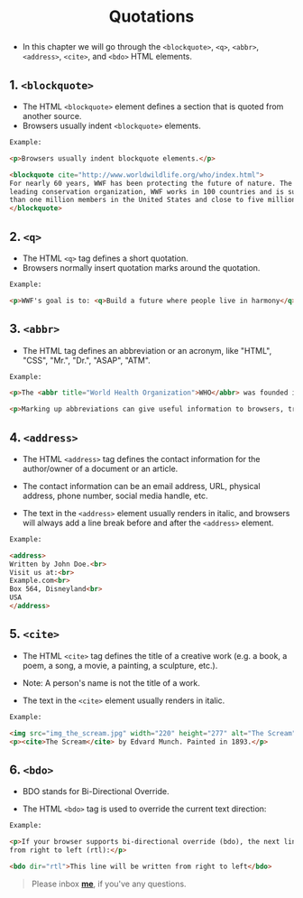 <h1><p align="center">Quotations</p></h1> 

* In this chapter we will go through the `<blockquote>`, `<q>`, `<abbr>`, `<address>`, 
`<cite>`, and `<bdo>` HTML elements.

## 1. `<blockquote>` 

* The HTML `<blockquote>` element defines a section that is quoted from another source.
* Browsers usually indent `<blockquote>` elements.	

```HTML
Example:

<p>Browsers usually indent blockquote elements.</p>

<blockquote cite="http://www.worldwildlife.org/who/index.html">
For nearly 60 years, WWF has been protecting the future of nature. The world's 
leading conservation organization, WWF works in 100 countries and is supported by more 
than one million members in the United States and close to five million globally.
</blockquote>
```

## 2. `<q>`

* The HTML `<q>` tag defines a short quotation.
* Browsers normally insert quotation marks around the quotation.	

```HTML
Example:

<p>WWF's goal is to: <q>Build a future where people live in harmony</q> with nature.</p>
```

## 3. `<abbr>`

* The HTML <abbr> tag defines an abbreviation or an acronym, like "HTML", "CSS", "Mr.", 
"Dr.", "ASAP", "ATM".


```HTML
Example:

<p>The <abbr title="World Health Organization">WHO</abbr> was founded in 1948.</p>

<p>Marking up abbreviations can give useful information to browsers, translation systems and search-engines.</p>
```

## 4. `<address>`

* The HTML `<address>` tag defines the contact information for the author/owner of a 
document or an article.

* The contact information can be an email address, URL, physical address, phone number, 
social media handle, etc.

* The text in the `<address>` element usually renders in italic, and browsers will always 
add a line break before and after the `<address>` element.


```HTML
Example:

<address>
Written by John Doe.<br> 
Visit us at:<br>
Example.com<br>
Box 564, Disneyland<br>
USA
</address>
```

## 5. `<cite>`

* The HTML `<cite>` tag defines the title of a creative work (e.g. a book, a poem, a song, 
a movie, a painting, a sculpture, etc.).

* Note: A person's name is not the title of a work.

* The text in the `<cite>` element usually renders in italic.	


```HTML
Example:

<img src="img_the_scream.jpg" width="220" height="277" alt="The Scream">
<p><cite>The Scream</cite> by Edvard Munch. Painted in 1893.</p>
```	

## 6. `<bdo>`

* BDO stands for Bi-Directional Override.

* The HTML `<bdo>` tag is used to override the current text direction:

```HTML
Example:

<p>If your browser supports bi-directional override (bdo), the next line will be written 
from right to left (rtl):</p>

<bdo dir="rtl">This line will be written from right to left</bdo>
```

> Please inbox **[me](https://www.facebook.com/shoriot)**, if you've any questions.